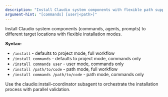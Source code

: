 ```yaml
---
description: "Install Claudio system components with flexible path support and claudio namespace integration"
argument-hint: "[commands] [user|<path>]"
---
```


Install Claudio system components (commands, agents, prompts) to different target locations with flexible installation modes.

**Syntax:**
- `/install` - defaults to project mode, full workflow
- `/install commands` - defaults to project mode, commands only
- `/install commands user` - user mode, commands only
- `/install /path/to/code` - path mode, full workflow
- `/install commands /path/to/code` - path mode, commands only

Use the claudio:install-coordinator subagent to orchestrate the installation process with parallel validation.